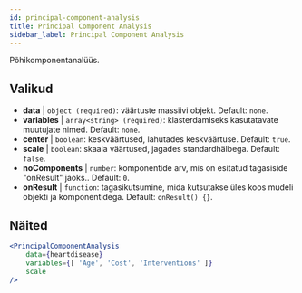 ```yaml
---
id: principal-component-analysis
title: Principal Component Analysis
sidebar_label: Principal Component Analysis
---
```


Põhikomponentanalüüs.

## Valikud

* __data__ | `object (required)`: väärtuste massiivi objekt. Default: `none`.
* __variables__ | `array<string> (required)`: klasterdamiseks kasutatavate muutujate nimed. Default: `none`.
* __center__ | `boolean`: keskväärtused, lahutades keskväärtuse. Default: `true`.
* __scale__ | `boolean`: skaala väärtused, jagades standardhälbega. Default: `false`.
* __noComponents__ | `number`: komponentide arv, mis on esitatud tagasiside "onResult" jaoks.. Default: `0`.
* __onResult__ | `function`: tagasikutsumine, mida kutsutakse üles koos mudeli objekti ja komponentidega. Default: `onResult() {}`.


## Näited

```jsx live
<PrincipalComponentAnalysis 
    data={heartdisease} 
    variables={[ 'Age', 'Cost', 'Interventions' ]}
    scale
/>
```

